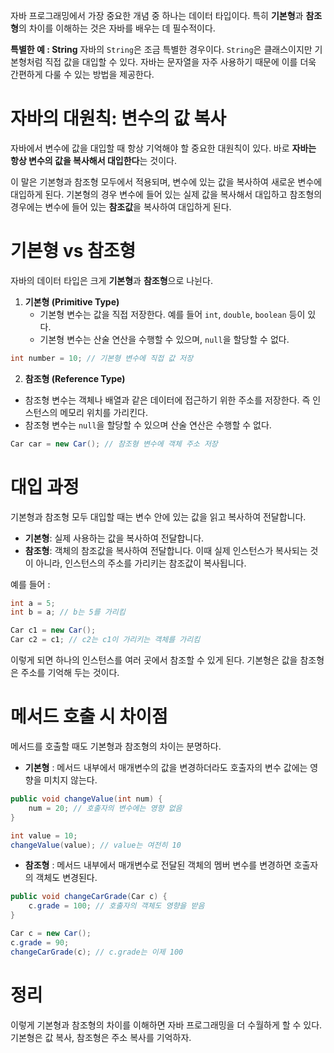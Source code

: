 
자바 프로그래밍에서 가장 중요한 개념 중 하나는 데이터 타입이다. 특히 **기본형**과 **참조형**의 차이를 이해하는 것은 자바를 배우는 데 필수적이다. 

**특별한 예 : String**
자바의 `String`은 조금 특별한 경우이다. `String`은 클래스이지만 기본형처럼 직접 값을 대입할 수 있다. 자바는 문자열을 자주 사용하기 때문에 이를 더욱 간편하게 다룰 수 있는 방법을 제공한다.


# 자바의 대원칙: 변수의 값 복사
자바에서 변수에 값을 대입할 때 항상 기억해야 할 중요한 대원칙이 있다. 바로 **자바는 항상 변수의 값을 복사해서 대입한다**는 것이다.

이 말은 기본형과 참조형 모두에서 적용되며, 변수에 있는 값을 복사하여 새로운 변수에 대입하게 된다. 기본형의 경우 변수에 들어 있는 실제 값을 복사해서 대입하고 참조형의 경우에는 변수에 들어 있는 **참조값**을 복사하여 대입하게 된다.

# 기본형 vs 참조형
자바의 데이터 타입은 크게 **기본형**과 **참조형**으로 나뉜다.

1. **기본형 (Primitive Type)**
    - 기본형 변수는 값을 직접 저장한다. 예를 들어 `int`, `double`, `boolean` 등이 있다.
    - 기본형 변수는 산술 연산을 수행할 수 있으며, `null`을 할당할 수 없다.
``` java
int number = 10; // 기본형 변수에 직접 값 저장
```
2. **참조형 (Reference Type)**

- 참조형 변수는 객체나 배열과 같은 데이터에 접근하기 위한 주소를 저장한다. 즉 인스턴스의 메모리 위치를 가리킨다.
- 참조형 변수는 `null`을 할당할 수 있으며 산술 연산은 수행할 수 없다.
``` java
Car car = new Car(); // 참조형 변수에 객체 주소 저장
```

# 대입 과정

기본형과 참조형 모두 대입할 때는 변수 안에 있는 값을 읽고 복사하여 전달합니다.

- **기본형**: 실제 사용하는 값을 복사하여 전달합니다.
- **참조형**: 객체의 참조값을 복사하여 전달합니다. 이때 실제 인스턴스가 복사되는 것이 아니라, 인스턴스의 주소를 가리키는 참조값이 복사됩니다.

예를 들어 :
``` java
int a = 5;
int b = a; // b는 5를 가리킴

Car c1 = new Car();
Car c2 = c1; // c2는 c1이 가리키는 객체를 가리킴
```
이렇게 되면 하나의 인스턴스를 여러 곳에서 참조할 수 있게 된다. 기본형은 값을 참조형은 주소를 기억해 두는 것이다.
# 메서드 호출 시 차이점

메서드를 호출할 때도 기본형과 참조형의 차이는 분명하다.

- **기본형** : 메서드 내부에서 매개변수의 값을 변경하더라도 호출자의 변수 값에는 영향을 미치지 않는다.
``` java
public void changeValue(int num) {
    num = 20; // 호출자의 변수에는 영향 없음
}

int value = 10;
changeValue(value); // value는 여전히 10
```
- **참조형** : 메서드 내부에서 매개변수로 전달된 객체의 멤버 변수를 변경하면 호출자의 객체도 변경된다.
``` java
public void changeCarGrade(Car c) {
    c.grade = 100; // 호출자의 객체도 영향을 받음
}

Car c = new Car();
c.grade = 90;
changeCarGrade(c); // c.grade는 이제 100
```
# 정리

이렇게 기본형과 참조형의 차이를 이해하면 자바 프로그래밍을 더 수월하게 할 수 있다. 기본형은 값 복사, 참조형은 주소 복사를 기억하자.